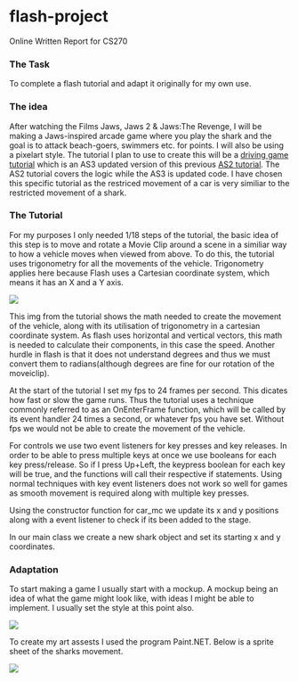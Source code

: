 # flash-project
Online Written Report for CS270
### The Task
To complete a flash tutorial and adapt it originally for my own use. 
### The idea
After watching the Films Jaws, Jaws 2 & Jaws:The Revenge, I will be making a Jaws-inspired arcade game where you play the shark and the goal is to attack beach-goers, swimmers etc. for points. I will also be using a pixelart style. 
The tutorial I plan to use to create this will be a [driving game tutorial](http://www.emanueleferonato.com/2010/06/16/create-a-flash-racing-game-tutorial-as3-version/) which is an AS3 updated version of this previous [AS2 tutorial](http://www.emanueleferonato.com/2007/05/15/create-a-flash-racing-game-tutorial/). The AS2 tutorial covers the logic while the AS3 is updated code. I have chosen this specific tutorial as the restriced movement of a car is very similiar to the restricted movement of a shark. 
### The Tutorial
For my purposes I only needed 1/18 steps of the tutorial, the basic idea of this step is to move and rotate a Movie Clip around a scene in a similiar way to how a vehicle moves when viewed from above. To do this, the tutorial uses trigonometry for all the movements of the vehicle. Trigonometry applies here because Flash uses a Cartesian coordinate system, which means it has an X and a Y axis. 

<img src="http://www.emanueleferonato.com/images/flash_tutorial_1_img_1.gif">

This img from the tutorial shows the math needed to create the movement of the vehicle, along with its utilisation of trigonometry in a cartesian coordinate system. As flash uses horizontal and vertical vectors, this math is needed to calculate their components, in this case the speed.  Another hurdle in flash is that it does not understand degrees and thus we must convert them to radians(although degrees are fine for our rotation of the moveiclip).

At the start of the tutorial I set my fps to 24 frames per second. This dicates how fast or slow the game runs. Thus the tutorial uses a technique commonly referred to as an OnEnterFrame function, which will be called by its event handler 24 times a second,  or whatever fps you have set. Without fps we would not be able to create the movement of the vehicle. 

For controls we use two event listeners for key presses and key releases. In order to be able to press multiple keys at once we use booleans for each key press/release. So if I press Up+Left, the keypress boolean for each key will be true, and the functions will call their respective if statements. Using normal techniques with key event listeners does not work so well for games as smooth movement is required along with multiple key presses. 

Using the constructor function for car_mc we update its x and y positions along with a event listener to check if its been added to the stage.

In our main class we create a new shark object and set its starting x and y coordinates.
### Adaptation
To start making a game I usually start with a mockup. A mockup being an idea of what the game might look like, with ideas I might be able to implement. I usually set the style at this point also.

<img src="http://i.imgur.com/Gjs5akf.png">

To create my art assests I used the program Paint.NET. Below is a sprite sheet of the sharks movement.  

<img src="http://i.imgur.com/yFNaPSn.png">

